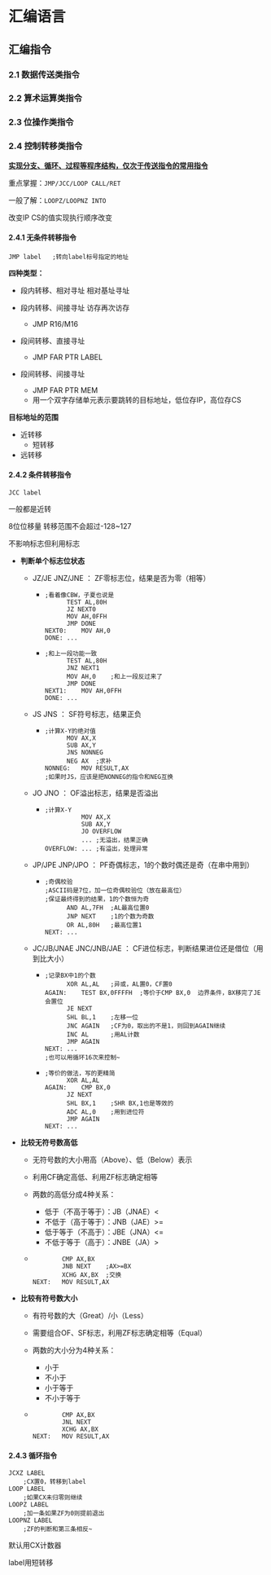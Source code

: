 # 汇编语言

## 汇编指令

### 2.1 数据传送类指令



### 2.2 算术运算类指令



### 2.3 位操作类指令



### 2.4 控制转移类指令

<u>**实现分支、循环、过程等程序结构，仅次于传送指令的常用指令**</u>

重点掌握：`JMP/JCC/LOOP CALL/RET`

一般了解：`LOOPZ/LOOPNZ INTO`

改变IP CS的值实现执行顺序改变

#### 2.4.1 无条件转移指令

```assembly
JMP label	;转向label标号指定的地址
```

**四种类型：**

- 段内转移、相对寻址	相对基址寻址

- 段内转移、间接寻址	访存再次访存
  - JMP R16/M16

- 段间转移、直接寻址
  - JMP FAR PTR LABEL

- 段间转移、间接寻址
  - JMP FAR PTR MEM
  - 用一个双字存储单元表示要跳转的目标地址，低位存IP，高位存CS

**目标地址的范围**

- 近转移
  - 短转移
- 远转移



#### 2.4.2 条件转移指令

`JCC label`

一般都是近转

8位位移量 转移范围不会超过-128~127



不影响标志但利用标志

- **判断单个标志位状态**

  - JZ/JE  JNZ/JNE ： ZF零标志位，结果是否为零（相等）

    - ```assembly
      ;看着像CBW，子夏也说是
      		TEST AL,80H
      		JZ NEXT0
      		MOV AH,0FFH
      		JMP DONE
      NEXT0:	MOV AH,0
      DONE:	...
      ```

    - ```assembly
      ;和上一段功能一致
      		TEST AL,80H
      		JNZ NEXT1
      		MOV AH,0	;和上一段反过来了
      		JMP DONE
      NEXT1:	MOV AH,0FFH
      DONE:	...
      ```

  - JS  JNS ： SF符号标志，结果正负

    - ```assembly
      ;计算X-Y的绝对值
      		MOV AX,X
      		SUB AX,Y
      		JNS NONNEG
      		NEG AX	;求补
      NONNEG:	MOV RESULT,AX
      ;如果时JS，应该是把NONNEG的指令和NEG互换
      ```

  - JO  JNO ： OF溢出标志，结果是否溢出

    - ```assembly
      ;计算X-Y
      			MOV AX,X
      			SUB AX,Y
      			JO OVERFLOW
      			...	;无溢出，结果正确
      OVERFLOW:	...	;有溢出，处理异常
      ```

  - JP/JPE  JNP/JPO ： PF奇偶标志，1的个数时偶还是奇（在串中用到）

    - ```assembly
      ;奇偶校验
      ;ASCII码是7位，加一位奇偶校验位（放在最高位）
      ;保证最终得到的结果，1的个数恒为奇
      		AND AL,7FH	;AL最高位置0
      		JNP NEXT	;1的个数为奇数
      		OR AL,80H	;最高位置1
      NEXT:	...
      ```

  - JC/JB/JNAE  JNC/JNB/JAE ： CF进位标志，判断结果进位还是借位（用到比大小）

    - ```assembly
      ;记录BX中1的个数
      		XOR AL,AL	;异或，AL置0，CF置0
      AGAIN:	TEST BX,0FFFFH	;等价于CMP BX,0  边界条件，BX移完了JE会置位
      		JE NEXT
      		SHL BL,1	;左移一位
      		JNC AGAIN	;CF为0，取出的不是1，则回到AGAIN继续
      		INC AL		;用AL计数
      		JMP AGAIN
      NEXT:	...
      ;也可以用循环16次来控制~
      ```

    - ```assembly
      ;等价的做法，写的更精简
      		XOR AL,AL
      AGAIN:	CMP BX,0
      		JZ NEXT
      		SHL BX,1	;SHR BX,1也是等效的
      		ADC AL,0	;用到进位符
      		JMP AGAIN
      NEXT:	...
      ```

- **比较无符号数高低**

  - 无符号数的大小用高（Above）、低（Below）表示

  - 利用CF确定高低、利用ZF标志确定相等

  - 两数的高低分成4种关系：

    - 低于（不高于等于）：JB（JNAE）<
    - 不低于（高于等于）：JNB（JAE）>=
    - 低于等于（不高于）：JBE（JNA）<=
    - 不低于等于（高于）：JNBE（JA）>

  - ```assembly
    		CMP AX,BX
    		JNB NEXT	;AX>=BX
    		XCHG AX,BX	;交换
    NEXT:	MOV RESULT,AX
    ```

- **比较有符号数大小**

  - 有符号数的大（Great）/小（Less）

  - 需要组合OF、SF标志，利用ZF标志确定相等（Equal）

  - 两数的大小分为4种关系：

    - 小于
    - 不小于
    - 小于等于
    - 不小于等于

  - ```assembly
    		CMP AX,BX
    		JNL NEXT
    		XCHG AX,BX
    NEXT:	MOV RESULT,AX
    ```

#### 2.4.3 循环指令

```assembly
JCXZ LABEL
	;CX置0，转移到label
LOOP LABEL
	;如果CX未归零则继续
LOOPZ LABEL
	;加一条如果ZF为0则提前退出
LOOPNZ LABEL
	;ZF的判断和第三条相反~
```

默认用CX计数器

label用短转移